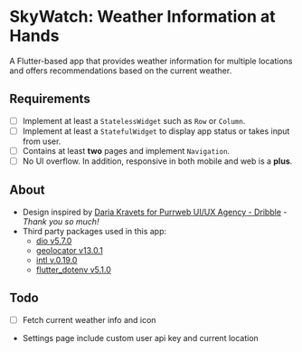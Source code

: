 # SkyWatch: Weather Information at Hands

A Flutter-based app that provides weather information for multiple locations and offers recommendations based on the current weather.

## Requirements

- [ ] Implement at least a `StatelessWidget` such as `Row` or `Column`.
- [ ] Implement at least a `StatefulWidget` to display app status or takes input from user.
- [ ] Contains at least **two** pages and implement `Navigation`.
- [ ] No UI overflow. In addition, responsive in both mobile and web is a **plus**.

## About

- Design inspired by [Daria Kravets for Purrweb UI/UX Agency - Dribble](https://dribbble.com/shots/18483618-Weather-App?utm_source=Clipboard_Shot&utm_campaign=dariapurrweb&utm_content=Weather%20App&utm_medium=Social_Share&utm_source=Clipboard_Shot&utm_campaign=dariapurrweb&utm_content=Weather%20App&utm_medium=Social_Share) - _Thank you so much!_
- Third party packages used in this app:
    - [dio v5.7.0](https://pub.dev/packages/dio)
    - [geolocator v13.0.1](https://pub.dev/packages/geolocator)
    - [intl v.0.19.0](https://pub.dev/packages/intl)
    - [flutter_dotenv v5.1.0](https://pub.dev/packages/flutter_dotenv)

## Todo

- [ ] Fetch current weather info and icon
- Settings page include custom user api key and current location
